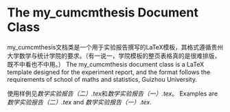 # The my_cumcmthesis Document Class
my_cumcmthesis文档类是一个用于实验报告撰写的LaTeX模板，其格式遵循贵州大学数学与统计学院的要求。（有一说一，学院模板的整页表格真的是很难排版，既不中看也不中用。）<bar>
The my_cumcmthesis document class is a LaTeX template designed for the experiment report, and the format follows the requirements of school of maths and statistics, Guizhou University.

使用样例见*数学实验报告（二）.tex*和*数学实验报告（一）.tex*。<bar>
Examples are *数学实验报告（二）.tex* and *数学实验报告（一）.tex*.